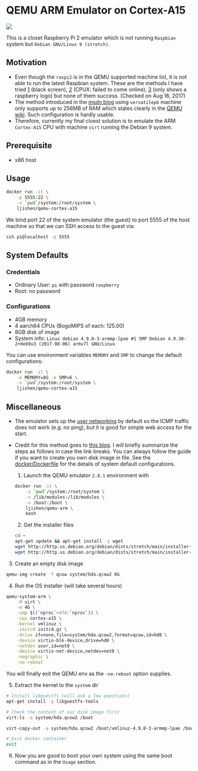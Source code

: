 # QEMU ARM Emulator on Cortex-A15

[![](https://images.microbadger.com/badges/image/ljishen/qemu-cortex-a15.svg)](http://microbadger.com/images/ljishen/qemu-cortex-a15)

This is a closet Raspberry Pi 2 emulator which is not running `Raspbian` system but `Debian GNU/Linux 9 (stretch)`.

## Motivation
- Even though the `raspi2` is in the QEMU supported machine list, it is not able to run the latest Raspbian system. These are the methods I have tried [1](https://blogs.msdn.microsoft.com/iliast/2016/11/10/how-to-emulate-raspberry-pi/) (black screen), [2](https://raspberrypi.stackexchange.com/a/71172) (CPUX: failed to come online), [3](http://blog.3mdeb.com/2015/12/30/emulate-rapberry-pi-2-in-qemu/) (only shows a raspberry logo) but none of them success. (Checked on Aug 16, 2017)
- The method introduced in the [msdn blog](https://blogs.msdn.microsoft.com/iliast/2016/11/10/how-to-emulate-raspberry-pi/) using `versatilepb` machine only supports up to 256MB of RAM which states clearly in the [QEMU wiki](https://wiki.qemu.org/Documentation/Platforms/ARM#Guidelines_for_choosing_a_QEMU_machine). Such configuration is hardly usable.
- Therefore, currently my final cloest solution is to emulate the ARM `Cortex-A15` CPU with machine `virt` running the Debian 9 system.

## Prerequisite
- x86 host

## Usage
```bash
docker run -it \
    -p 5555:22 \
    -v `pwd`/system:/root/system \
    ljishen/qemu-cortex-a15
```
We bind port 22 of the system emulator (the guest) to port 5555 of the host machine so that we can SSH access to the guest via:
```bash
ssh pi@localhost -p 5555
```

## System Defaults

### Credentials
- Ordinary User: `pi` with password `raspberry`
- Root: no password

### Configurations
- 4GB memory
- 4 aarch64 CPUs (BogoMIPS of each: 125.00)
- 8GB disk of image
- System info: `Linux debian 4.9.0-3-armmp-lpae #1 SMP Debian 4.9.30-2+deb9u3 (2017-08-06) armv7l GNU/Linux`

You can use environment variables `MEMORY` and `SMP` to change the default configurations:
```bash
docker run -it \
    -e MEMORY=8G -e SMP=6 \
    -v `pwd`/system:/root/system \
    ljishen/qemu-cortex-a15
```

## Miscellaneous
- The emulator sets up the [user networking](https://wiki.qemu.org/Documentation/Networking#User_Networking_.28SLIRP.29) by default so the ICMP traffic does not work (e.g. no ping), but it is good for simple web access for the start.
- Credit for this method goes to [this blog](https://translatedcode.wordpress.com/2016/11/03/installing-debian-on-qemus-32-bit-arm-virt-board/). I will briefly summarize the steps as follows in case the link breaks. You can always follow the guide if you want to create you own disk image in file. See the [docker/Dockerfile](https://github.com/ljishen/qemu-arm/blob/master/qemu-cortex-a15/docker/Dockerfile) for the details of system default configurations.

  1. Launch the QEMU emulator `2.8.1` environment with
  ```bash
  docker run -it \
      -v `pwd`/system:/root/system \
      -v /lib/modules:/lib/modules \
      -v /boot:/boot \
      ljishen/qemu-arm \
      bash
  ```

  2. Get the installer files
  ```bash
  cd ~
  apt-get update && apt-get install -y wget
  wget http://http.us.debian.org/debian/dists/stretch/main/installer-armhf/current/images/netboot/vmlinuz
  wget http://http.us.debian.org/debian/dists/stretch/main/installer-armhf/current/images/netboot/initrd.gz
  ```
<!---
File information of last check on:

vmlinuz	        19-Jul-2017 14:10	3.5M
initrd.gz	19-Jul-2017 14:10	20M
-->

  3. Create an empty disk image
  ```bash
  qemu-img create -f qcow system/hda.qcow2 8G
  ```

  4. Run the OS installer (will take several hours)
  ```bash
  qemu-system-arm \
      -M virt \
      -m 4G \
      -smp $((`nproc`>4?4:`nproc`)) \
      -cpu cortex-a15 \
      -kernel vmlinuz \
      -initrd initrd.gz \
      -drive if=none,file=system/hda.qcow2,format=qcow,id=hd0 \
      -device virtio-blk-device,drive=hd0 \
      -netdev user,id=net0 \
      -device virtio-net-device,netdev=net0 \
      -nographic \
      -no-reboot
  ```
  You will finally exit the QEMU env as the `-no-reboot` option supplies.

  5. Extract the kernel to the `system` dir
  ```bash
  # Install libguestfs (will ask a few questions)
  apt-get install -y libguestfs-tools

  # Check the content of our disk image first
  virt-ls -a system/hda.qcow2 /boot

  virt-copy-out -a system/hda.qcow2 /boot/vmlinuz-4.9.0-3-armmp-lpae /boot/initrd.img-4.9.0-3-armmp-lpae system

  # Exit docker container
  exit
  ```

  6. Now you are good to boot your own system using the same boot command as in the `Usage` section.

